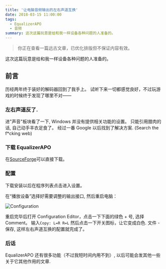 ```yaml
---
title: '让电脑音频输出的左右声道互换'
date: 2018-03-15 11:00:00
tags:
  - EqualizerAPO
  - 音频
summary: 这次这篇玩意是给和我一样设备各种问题的人准备的。
---
```


> 你正在查看一篇远古文章，已优化排版但不保证内容有效。

这次这篇玩意是给和我一样设备各种问题的人准备的。

## 前言

历经两年终于装好的解码器回到了我手上。
试听下来一切都感觉良好，不过玩游戏的时候终于发现了哪里不对——

### 左右声道反了.

进"声音"板块看了一下, Windows 并没有提供相关功能的设置。
只能引用腊肉的话, 自己动手丰衣足食了。
经过一番 Google 以后找到了解决方案. (Search the f\*cking web)

### 下载 EqualizerAPO

在[SourceForge](https://sourceforge.net/projects/equalizerapo/)可以直接下载。

### 配置

下载安装以后在程序列表点击进入设置。

在“播放设备”选择好需要调整的输出接口, 然后重启电脑：

![Configuration](/archives/equalizerapo-lr/config.webp)

重启完毕后打开 Configuration Editor，点击一下下面的绿色 + 号, 选择 Comment。
输入`Copy: L=R R=L` 然后点击一下开关图标，让它变成白色.
文件 - 保存, 这样左右声道互换的配置就完成了。

### 后话

EqualizerAPO 还有很多功能（不过我短时间内用不到）, 以后可能会发其他一些关于它其他作用的文章.
